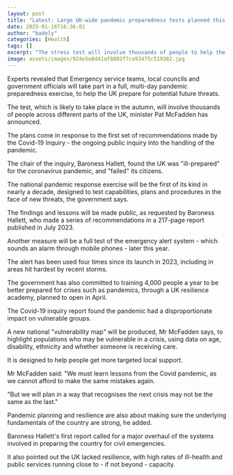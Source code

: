 ```yaml
---
layout: post
title: "Latest: Large UK-wide pandemic preparedness tests planned this year"
date: 2025-01-16T16:36:01
author: "badely"
categories: [Health]
tags: []
excerpt: "The stress test will involve thousands of people to help the UK prepare for potential future threats."
image: assets/images/924e5e8d41af8802f7ca93475c519382.jpg
---
```


Experts revealed that Emergency service teams, local councils and government officials will take part in a full, multi-day pandemic preparedness exercise, to help the UK prepare for potential future threats.

The test, which is  likely to take place in the autumn, will involve thousands of people across different parts of the UK, minister Pat McFadden has announced. 

The plans come in response to the first set of recommendations made by the Covid-19 Inquiry - the ongoing public inquiry into the handling of the pandemic. 

The chair of the inquiry, Baroness Hallett, found the UK was "ill-prepared" for the coronavirus pandemic, and "failed" its citizens. 

The national pandemic response exercise will be the first of its kind in nearly a decade, designed to test capabilities, plans and procedures in the face of new threats, the government says. 

The findings and lessons will be made public, as requested by Baroness Hallett, who made a series of recommendations in a 217-page report published in July 2023. 

Another measure will be a full test of the emergency alert system - which sounds an alarm through mobile phones - later this year.

The alert has been used four times since its launch in 2023, including in areas hit hardest by recent storms.

The government has also committed to training 4,000 people a year to be better prepared for crises such as pandemics, through a UK resilience academy, planned to open in April. 

The Covid-19 inquiry report found the pandemic had a disproportionate impact on vulnerable groups. 

A new national "vulnerability map" will be produced, Mr McFadden says, to highlight populations who may be vulnerable in a crisis, using data on age, disability, ethnicity and whether someone is receiving care. 

It is designed to help people get more targeted local support. 

Mr McFadden said: "We must learn lessons from the Covid pandemic, as we cannot afford to make the same mistakes again.

"But we will plan in a way that recognises the next crisis may not be the same as the last."

Pandemic planning and resilience are also about making sure the underlying fundamentals of the country are strong, he added. 

Baroness Hallett's first report called for a major overhaul of the systems involved in preparing the country for civil emergencies. 

It also pointed out the UK lacked resilience, with high rates of ill-health and public services running close to - if not beyond - capacity.

